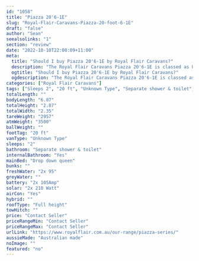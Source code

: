 ```yaml
---
id: "1058"
title: "Piazza 20'6-1E"
slug: "Royal-Flair-Caravans-Piazza-20-foot-6-1E"
draft: "false"
author: "Sean"
seealsolinks: "1"
section: "review"
date: "2022-10-10T22:00:09+11:00"
meta:
  title: "Should I buy Piazza 20'6-1E by Royal Flair Caravans?"
  description: "The Royal Flair Caravans Piazza 20'6-1E is classed as Unknown Type, and sleeps 2 people. It is Australian made and comes in at 20 ft. It generally has Separate shower & toilet."
  ogtitle: "Should I buy Piazza 20'6-1E by Royal Flair Caravans?"
  ogdescription: "The Royal Flair Caravans Piazza 20'6-1E is classed as Unknown Type, and sleeps 2 people. It is Australian made and comes in at 20 ft. It generally has Separate shower & toilet."
categories: ["Royal Flair Caravans"]
tags: ["Sleeps 2", "20 ft", "Unknown Type", "Separate shower & toilet", "Full height", "Price Unknown"]
totalLength: ""
bodyLength: "6.07"
totalHeight: "2.87"
totalWidth: "2.35"
tareWeight: "2957"
atmWeight: "3500"
ballWeight: ""
footTag: "20 ft"
vanType: "Unknown Type"
sleeps: "2"
bathroom: "Separate shower & toilet"
internalBathroom: "Yes"
mainBed: "Drop down queen"
bunks: ""
freshWater: "2x 95"
greyWater: ""
battery: "2x 105Amp"
solar: "2x 210 Watt"
airCon: "Yes"
hybrid: ""
roofType: "Full height"
towHitch: ""
price: "Contact Seller"
priceRangeMin: "Contact Seller"
priceRangeMax: "Contact Seller"
urlLink: "https://www.royalflair.com.au/our-range/piazza-series/"
aussieMade: "Australian made"
noImage: ""
featured: "no"
---
```

